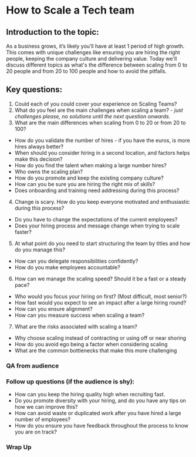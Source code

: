 # How to Scale a Tech team

## Introduction to the topic:
As a business grows, it’s likely you’ll have at least 1 period of high growth. This comes with unique challenges like ensuring you are hiring the right people, keeping the company culture and delivering value.
Today we'll discuss different topics as what's the difference between scaling from 0 to 20 people and from 20 to 100 people and how to avoid the pitfalls.

## Key questions:
1. Could each of you could cover your experience on Scaling Teams?
2. What do you feel are the main challenges when scaling a team? - _just challenges please, no solutions until the next question onwards._
3. What are the main differences when scaling from 0 to 20 or from 20 to 100?
* How do you validate the number of hires - if you have the euros, is more hires always better?
* When should you consider hiring in a second location, and factors helps make this decision?
* How do you find the talent when making a large number hires?
* Who owns the scaling plan?
* How do you promote and keep the existing company culture?
* How can you be sure you are hiring the right mix of skills?
* Does onboarding and training need addressing during this process?
4. Change is scary. How do you keep everyone motivated and enthusiastic during this process?
* Do you have to change the expectations of the current employees?
* Does your hiring process and message change when trying to scale faster?
5. At what point do you need to start structuring the team by titles and how do you manage this?
* How can you delegate responsibilities confidently?
* How do you make employees accountable?
6. How can we manage the scaling speed? Should it be a fast or a steady pace?
* Who would you focus your hiring on first? (Most difficult, most senior?)
* How fast would you expect to see an impact after a large hiring round?
* How can you ensure alignment?
* How can you measure success when scaling a team?
7. What are the risks associated with scaling a team?
* Why choose scaling instead of contracting or using off or near shoring
* How do you avoid ego being a factor when considering scaling
* What are the common bottlenecks that make this more challenging

### QA from audience

### Follow up questions (if the audience is shy):
* How can you keep the hiring quality high when recruiting fast.
* Do you promote diversity with your hiring, and do you have any tips on how we can improve this?
* How can avoid waste or duplicated work after you have hired a large number of employees?
* How do you ensure you have feedback throughout the process to know you are on track?

### Wrap Up
